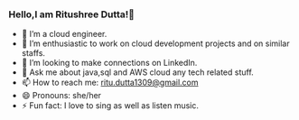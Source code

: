 ### Hello,I am Ritushree Dutta!👋

- 🔭 I’m a cloud engineer.
- 🌱 I’m enthusiastic to work on cloud development projects and on similar staffs.
- 👯 I’m looking to make connections on LinkedIn.
- 💬 Ask me about java,sql and AWS cloud any tech related stuff.
- 📫 How to reach me: ritu.dutta1309@gmail.com
- 😄 Pronouns: she/her 
- ⚡ Fun fact: I love to sing as well as listen music.

